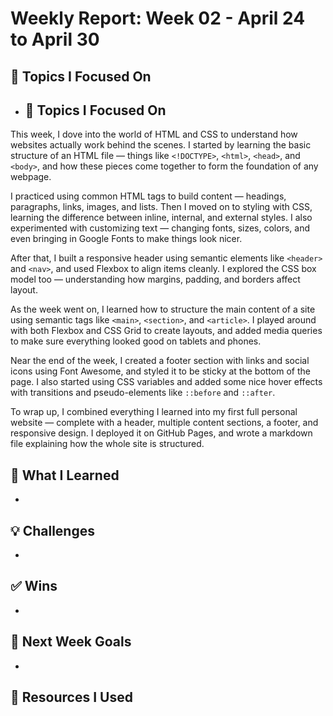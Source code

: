 # Weekly Report: Week 02 - April 24 to April 30

## 📌 Topics I Focused On

- ## 📌 Topics I Focused On

This week, I dove into the world of HTML and CSS to understand how websites actually work behind the scenes. I started by learning the basic structure of an HTML file — things like `<!DOCTYPE>`, `<html>`, `<head>`, and `<body>`, and how these pieces come together to form the foundation of any webpage.

I practiced using common HTML tags to build content — headings, paragraphs, links, images, and lists. Then I moved on to styling with CSS, learning the difference between inline, internal, and external styles. I also experimented with customizing text — changing fonts, sizes, colors, and even bringing in Google Fonts to make things look nicer.

After that, I built a responsive header using semantic elements like `<header>` and `<nav>`, and used Flexbox to align items cleanly. I explored the CSS box model too — understanding how margins, padding, and borders affect layout.

As the week went on, I learned how to structure the main content of a site using semantic tags like `<main>`, `<section>`, and `<article>`. I played around with both Flexbox and CSS Grid to create layouts, and added media queries to make sure everything looked good on tablets and phones.

Near the end of the week, I created a footer section with links and social icons using Font Awesome, and styled it to be sticky at the bottom of the page. I also started using CSS variables and added some nice hover effects with transitions and pseudo-elements like `::before` and `::after`.

To wrap up, I combined everything I learned into my first full personal website — complete with a header, multiple content sections, a footer, and responsive design. I deployed it on GitHub Pages, and wrote a markdown file explaining how the whole site is structured.

## 📘 What I Learned

-

## 💡 Challenges

-

## ✅ Wins

-

## 🔁 Next Week Goals

-

## 📎 Resources I Used
